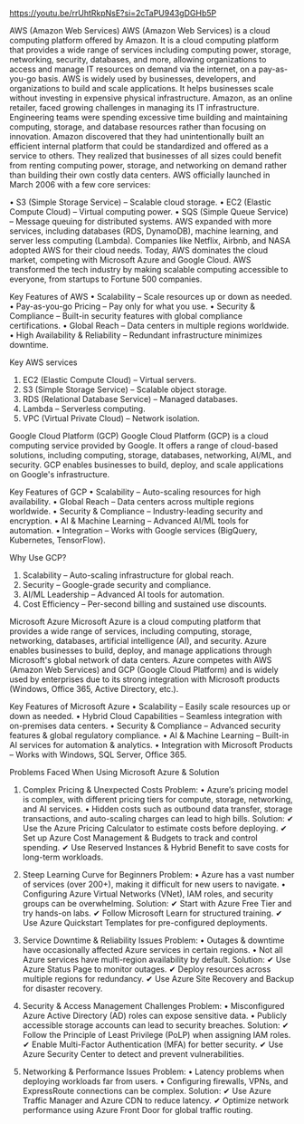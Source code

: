https://youtu.be/rrUhtRkpNsE?si=2cTaPU943gDGHb5P

AWS (Amazon Web Services) 
	AWS (Amazon Web Services) is a cloud computing platform offered by Amazon. It is a cloud computing platform that provides a wide range of services including computing power, storage, networking, security, databases, and more, allowing organizations to access and manage IT resources on demand via the internet, on a pay-as-you-go basis. AWS is widely used by businesses, developers, and organizations to build and scale applications. It helps businesses scale without investing in expensive physical infrastructure.
	Amazon, as an online retailer, faced growing challenges in managing its IT infrastructure. Engineering teams were spending excessive time building and maintaining computing, storage, and database resources rather than focusing on innovation.
	Amazon discovered that they had unintentionally built an efficient internal platform that could be standardized and offered as a service to others. They realized that businesses of all sizes could benefit from renting computing power, storage, and networking on demand rather than building their own costly data centers.
	AWS officially launched in March 2006 with a few core services:

•	S3 (Simple Storage Service) – Scalable cloud storage.
•	EC2 (Elastic Compute Cloud) – Virtual computing power.
•	SQS (Simple Queue Service) – Message queuing for distributed systems.
AWS expanded with more services, including databases (RDS, DynamoDB), machine learning, and server less computing (Lambda). Companies like Netflix, Airbnb, and NASA adopted AWS for their cloud needs. Today, AWS dominates the cloud market, competing with Microsoft Azure and Google Cloud.
AWS transformed the tech industry by making scalable computing accessible to everyone, from startups to Fortune 500 companies.

Key Features of AWS
•	Scalability – Scale resources up or down as needed.
•	Pay-as-you-go Pricing – Pay only for what you use.
•	Security & Compliance – Built-in security features with global compliance certifications.
•	Global Reach – Data centers in multiple regions worldwide.
•	High Availability & Reliability – Redundant infrastructure minimizes downtime.

Key AWS services 
1. EC2 (Elastic Compute Cloud) – Virtual servers.
2. S3 (Simple Storage Service) – Scalable object storage.
3. RDS (Relational Database Service) – Managed databases.
4. Lambda – Serverless computing.
5. VPC (Virtual Private Cloud) – Network isolation.

Google Cloud Platform (GCP)
	Google Cloud Platform (GCP) is a cloud computing service provided by Google. It offers a range of cloud-based solutions, including computing, storage, databases, networking, AI/ML, and security. GCP enables businesses to build, deploy, and scale applications on Google's infrastructure.

Key Features of GCP
•	Scalability – Auto-scaling resources for high availability.
•	Global Reach – Data centers across multiple regions worldwide.
•	Security & Compliance – Industry-leading security and encryption.
•	AI & Machine Learning – Advanced AI/ML tools for automation.
•	Integration – Works with Google services (BigQuery, Kubernetes, TensorFlow).

Why Use GCP?
1. Scalability – Auto-scaling infrastructure for global reach.
2. Security – Google-grade security and compliance.
3. AI/ML Leadership – Advanced AI tools for automation.
4. Cost Efficiency – Per-second billing and sustained use discounts.

Microsoft Azure
	Microsoft Azure is a cloud computing platform that provides a wide range of services, including computing, storage, networking, databases, artificial intelligence (AI), and security. Azure enables businesses to build, deploy, and manage applications through Microsoft's global network of data centers.
Azure competes with AWS (Amazon Web Services) and GCP (Google Cloud Platform) and is widely used by enterprises due to its strong integration with Microsoft products (Windows, Office 365, Active Directory, etc.).

Key Features of Microsoft Azure
•	Scalability – Easily scale resources up or down as needed.
•	Hybrid Cloud Capabilities – Seamless integration with on-premises data centers.
•	Security & Compliance – Advanced security features & global regulatory compliance.
•	AI & Machine Learning – Built-in AI services for automation & analytics.
•	Integration with Microsoft Products – Works with Windows, SQL Server, Office 365.

Problems Faced When Using Microsoft Azure & Solution
1. Complex Pricing & Unexpected Costs 
Problem:
•	Azure’s pricing model is complex, with different pricing tiers for compute, storage, networking, and AI services.
•	Hidden costs such as outbound data transfer, storage transactions, and auto-scaling charges can lead to high bills.
Solution:
✔ Use the Azure Pricing Calculator to estimate costs before deploying.
✔ Set up Azure Cost Management & Budgets to track and control spending.
✔ Use Reserved Instances & Hybrid Benefit to save costs for long-term workloads.

2. Steep Learning Curve for Beginners 
Problem:
•	Azure has a vast number of services (over 200+), making it difficult for new users to navigate.
•	Configuring Azure Virtual Networks (VNet), IAM roles, and security groups can be overwhelming.
Solution:
✔ Start with Azure Free Tier and try hands-on labs.
✔ Follow Microsoft Learn for structured training.
✔ Use Azure Quickstart Templates for pre-configured deployments.

3. Service Downtime & Reliability Issues 
Problem:
•	Outages & downtime have occasionally affected Azure services in certain regions.
•	Not all Azure services have multi-region availability by default.
Solution:
✔ Use Azure Status Page to monitor outages.
✔ Deploy resources across multiple regions for redundancy.
✔ Use Azure Site Recovery and Backup for disaster recovery.

4. Security & Access Management Challenges 
Problem:
•	Misconfigured Azure Active Directory (AD) roles can expose sensitive data.
•	Publicly accessible storage accounts can lead to security breaches.
Solution:
✔ Follow the Principle of Least Privilege (PoLP) when assigning IAM roles.
✔ Enable Multi-Factor Authentication (MFA) for better security.
✔ Use Azure Security Center to detect and prevent vulnerabilities.

5. Networking & Performance Issues 
Problem:
•	Latency problems when deploying workloads far from users.
•	Configuring firewalls, VPNs, and ExpressRoute connections can be complex.
Solution:
✔ Use Azure Traffic Manager and Azure CDN to reduce latency.
✔ Optimize network performance using Azure Front Door for global traffic routing.
